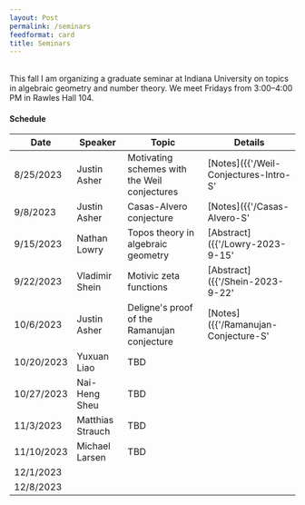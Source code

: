 ```yaml
---
layout: Post
permalink: /seminars
feedformat: card
title: Seminars
---
```

<br/>
This fall I am organizing a graduate seminar at Indiana University on topics in algebraic geometry and number theory. We meet Fridays from 3:00–4:00 PM in Rawles Hall 104.

#### Schedule

| Date | Speaker | Topic | Details |
| -------- | ---------- | -------- | ---------- |
| 8/25/2023 | Justin Asher | Motivating schemes with the Weil conjectures | [Notes]({{'/Weil-Conjectures-Intro-S' | relative_url}}) |
| 9/8/2023 | Justin Asher | Casas-Alvero conjecture | [Notes]({{'/Casas-Alvero-S' | relative_url}}) |
| 9/15/2023 | Nathan Lowry |  Topos theory in algebraic geometry | [Abstract]({{'/Lowry-2023-9-15' | relative_url}}) |
| 9/22/2023 | Vladimir Shein | Motivic zeta functions | [Abstract]({{'/Shein-2023-9-22' | relative_url}}) |
| 10/6/2023 | Justin Asher | Deligne's proof of the Ramanujan conjecture | [Notes]({{'/Ramanujan-Conjecture-S' | relative_url}}) |
| 10/20/2023 | Yuxuan Liao | TBD | |
| 10/27/2023 | Nai-Heng Sheu | TBD | |
| 11/3/2023 | Matthias Strauch | TBD | |
| 11/10/2023 | Michael Larsen | TBD | |
| 12/1/2023 | | | |
| 12/8/2023 | | | |

